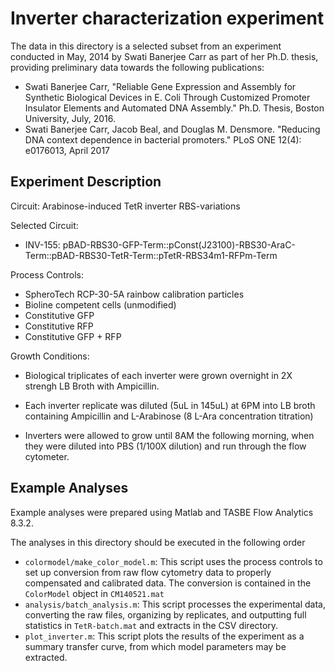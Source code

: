 # Inverter characterization experiment

The data in this directory is a selected subset from an experiment conducted in May, 2014 by Swati Banerjee Carr as part of her Ph.D. thesis, providing preliminary data towards the following publications:

* Swati Banerjee Carr, "Reliable Gene Expression and Assembly for Synthetic Biological Devices in E. Coli Through Customized Promoter Insulator Elements and Automated DNA Assembly." Ph.D. Thesis, Boston University, July, 2016.
* Swati Banerjee Carr, Jacob Beal, and Douglas M. Densmore. "Reducing DNA context dependence in bacterial promoters." PLoS ONE 12(4): e0176013, April 2017

## Experiment Description

Circuit: Arabinose-induced TetR inverter RBS-variations

Selected Circuit:

- INV-155: pBAD-RBS30-GFP-Term::pConst(J23100)-RBS30-AraC-Term::pBAD-RBS30-TetR-Term::pTetR-RBS34m1-RFPm-Term

Process Controls:

- SpheroTech RCP-30-5A rainbow calibration particles
- Bioline competent cells (unmodified)
- Constitutive GFP
- Constitutive RFP
- Constitutive GFP + RFP

Growth Conditions:

- Biological triplicates of each inverter were grown overnight in 2X strengh LB Broth with Ampicillin. 

- Each inverter replicate was diluted (5uL in 145uL) at 6PM into LB broth containing Ampicillin and L-Arabinose (8 L-Ara concentration titration) 

- Inverters were allowed to grow until 8AM the following morning, when they were diluted into PBS (1/100X dilution) and run through the flow cytometer. 
 
## Example Analyses

Example analyses were prepared using Matlab and TASBE Flow Analytics 8.3.2.

The analyses in this directory should be executed in the following order

- `colormodel/make_color_model.m`: This script uses the process controls to set up conversion from raw flow cytometry data to properly compensated and calibrated data. The conversion is contained in the `ColorModel` object in `CM140521.mat`
- `analysis/batch_analysis.m`: This script processes the experimental data, converting the raw files, organizing by replicates, and outputting full statistics in `TetR-batch.mat` and extracts in the CSV directory.
- `plot_inverter.m`: This script plots the results of the experiment as a summary transfer curve, from which model parameters may be extracted.

